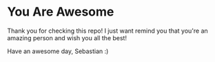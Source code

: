 You Are Awesome
=============

Thank you for checking this repo!
I just want remind you that you're an amazing person and wish you all the best!

Have an awesome day,
Sebastian :)